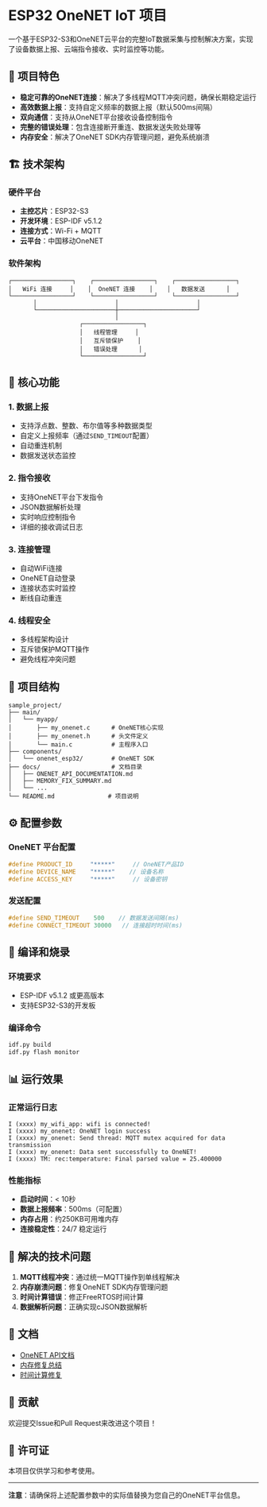 # ESP32 OneNET IoT 项目

一个基于ESP32-S3和OneNET云平台的完整IoT数据采集与控制解决方案，实现了设备数据上报、云端指令接收、实时监控等功能。

## 🎯 项目特色

- **稳定可靠的OneNET连接**：解决了多线程MQTT冲突问题，确保长期稳定运行
- **高效数据上报**：支持自定义频率的数据上报（默认500ms间隔）
- **双向通信**：支持从OneNET平台接收设备控制指令
- **完整的错误处理**：包含连接断开重连、数据发送失败处理等
- **内存安全**：解决了OneNET SDK内存管理问题，避免系统崩溃

## 🏗️ 技术架构

### 硬件平台

- **主控芯片**：ESP32-S3
- **开发环境**：ESP-IDF v5.1.2
- **连接方式**：Wi-Fi + MQTT
- **云平台**：中国移动OneNET

### 软件架构

```
┌─────────────────┐    ┌─────────────────┐    ┌─────────────────┐
│   WiFi 连接     │    │  OneNET 连接    │    │   数据发送      │
└─────────────────┘    └─────────────────┘    └─────────────────┘
       │                      │                      │
       └──────────────────────┼──────────────────────┘
                              │
                    ┌─────────────────┐
                    │   线程管理     │
                    │   互斥锁保护    │
                    │   错误处理      │
                    └─────────────────┘
```

## 🚀 核心功能

### 1. 数据上报

- 支持浮点数、整数、布尔值等多种数据类型
- 自定义上报频率（通过`SEND_TIMEOUT`配置）
- 自动重连机制
- 数据发送状态监控

### 2. 指令接收

- 支持OneNET平台下发指令
- JSON数据解析处理
- 实时响应控制指令
- 详细的接收调试日志

### 3. 连接管理

- 自动WiFi连接
- OneNET自动登录
- 连接状态实时监控
- 断线自动重连

### 4. 线程安全

- 多线程架构设计
- 互斥锁保护MQTT操作
- 避免线程冲突问题

## 📁 项目结构

```
sample_project/
├── main/
│   └── myapp/
│       ├── my_onenet.c      # OneNET核心实现
│       ├── my_onenet.h      # 头文件定义
│       └── main.c           # 主程序入口
├── components/
│   └── onenet_esp32/        # OneNET SDK
├── docs/                    # 文档目录
│   ├── ONENET_API_DOCUMENTATION.md
│   ├── MEMORY_FIX_SUMMARY.md
│   └── ...
└── README.md               # 项目说明
```

## ⚙️ 配置参数

### OneNET 平台配置

```c
#define PRODUCT_ID     "*****"     // OneNET产品ID
#define DEVICE_NAME    "*****"    // 设备名称
#define ACCESS_KEY     "*****"     // 设备密钥
```

### 发送配置

```c
#define SEND_TIMEOUT    500    // 数据发送间隔(ms)
#define CONNECT_TIMEOUT 30000   // 连接超时时间(ms)
```

## 🔧 编译和烧录

### 环境要求

- ESP-IDF v5.1.2 或更高版本
- 支持ESP32-S3的开发板

### 编译命令

```bash
idf.py build
idf.py flash monitor
```

## 📊 运行效果

### 正常运行日志

```
I (xxxx) my_wifi_app: wifi is connected!
I (xxxx) my_onenet: OneNET login success
I (xxxx) my_onenet: Send thread: MQTT mutex acquired for data transmission
I (xxxx) my_onenet: Data sent successfully to OneNET!
I (xxxx) TM: rec:temperature: Final parsed value = 25.400000
```

### 性能指标

- **启动时间**：< 10秒
- **数据上报频率**：500ms（可配置）
- **内存占用**：约250KB可用堆内存
- **连接稳定性**：24/7 稳定运行

## 🐛 解决的技术问题

1. **MQTT线程冲突**：通过统一MQTT操作到单线程解决
2. **内存崩溃问题**：修复OneNET SDK内存管理问题
3. **时间计算错误**：修正FreeRTOS时间计算
4. **数据解析问题**：正确实现cJSON数据解析

## 📖 文档

- [OneNET API文档](./ONENET_API_DOCUMENTATION.md)
- [内存修复总结](./MEMORY_FIX_SUMMARY.md)
- [时间计算修复](./TIME_CALCULATION_FIX.md)

## 🤝 贡献

欢迎提交Issue和Pull Request来改进这个项目！

## 📄 许可证

本项目仅供学习和参考使用。

---

**注意**：请确保将上述配置参数中的实际值替换为您自己的OneNET平台信息。

